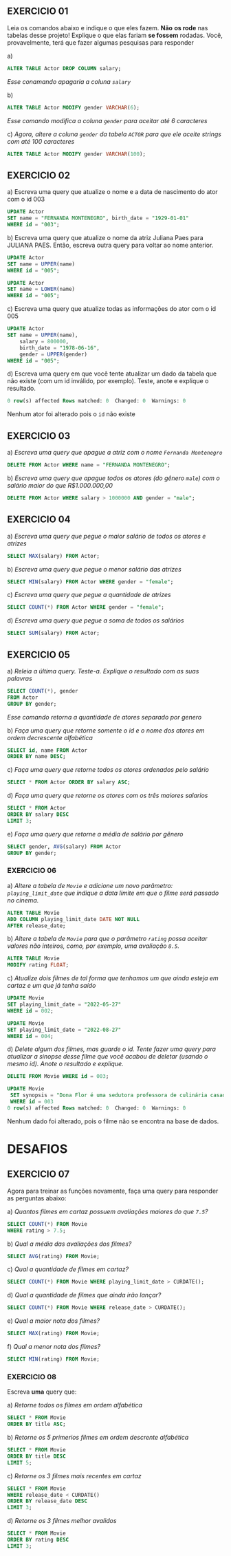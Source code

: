 ## EXERCICIO 01

Leia os comandos abaixo e indique o que eles fazem. **Não** **os rode** nas tabelas desse projeto! Explique o que elas fariam **se fossem** rodadas.  Você, provavelmente, terá que fazer algumas pesquisas para responder

a)
```sql
ALTER TABLE Actor DROP COLUMN salary;
```
*Esse conamando apagaria a coluna `salary`*

b)
```sql
ALTER TABLE Actor MODIFY gender VARCHAR(6);
```
*Esse comando modifica a coluna `gender` para aceitar até 6 caracteres*

c) *Agora,  altere a coluna `gender` da tabela `ACTOR` para que ele aceite strings com até 100 caracteres*
```sql
ALTER TABLE Actor MODIFY gender VARCHAR(100);
```

## EXERCICIO 02

a) Escreva uma query que atualize o nome e a data de nascimento do ator com o id 003
```sql
UPDATE Actor
SET name = "FERNANDA MONTENEGRO", birth_date = "1929-01-01"
WHERE id = "003";
```

b) Escreva uma query que atualize o nome da atriz Juliana Paes para JULIANA PAES. Então, escreva outra query para voltar ao nome anterior.
```sql
UPDATE Actor
SET name = UPPER(name)
WHERE id = "005";

UPDATE Actor
SET name = LOWER(name)
WHERE id = "005";
```

c) Escreva uma query que atualize todas as informações do ator com o id 005
```sql
UPDATE Actor
SET name = UPPER(name), 
	salary = 800000, 
	birth_date = "1978-06-16", 
	gender = UPPER(gender)
WHERE id = "005";
```

d) Escreva uma query em que você tente atualizar um dado da tabela que não existe (com um id inválido, por exemplo). Teste, anote e explique o resultado. 
```sql
0 row(s) affected Rows matched: 0  Changed: 0  Warnings: 0
```
Nenhum ator foi alterado pois o `id` não existe

## EXERCICIO 03

a) *Escreva uma query que apague a atriz com o nome `Fernanda Montenegro`*
```sql
DELETE FROM Actor WHERE name = "FERNANDA MONTENEGRO";
```

b) *Escreva uma query que apague todos os atores (do gênero `male`) com o salário maior do que R$1.000.000,00*
```sql
DELETE FROM Actor WHERE salary > 1000000 AND gender = "male";
```

## EXERCICIO 04

a) *Escreva uma query que pegue o maior salário de todos os atores e atrizes*
```sql
SELECT MAX(salary) FROM Actor;
```

b) *Escreva uma query que pegue o menor salário das atrizes*
```sql
SELECT MIN(salary) FROM Actor WHERE gender = "female";
```

c) *Escreva uma query que pegue a quantidade de atrizes*
```sql
SELECT COUNT(*) FROM Actor WHERE gender = "female";
```

d) *Escreva uma query que pegue a soma de todos os salários*
```sql
SELECT SUM(salary) FROM Actor;
```

## EXERCICIO 05

a) *Releia a última query. Teste-a. Explique o resultado com as suas palavras*
```sql
SELECT COUNT(*), gender
FROM Actor
GROUP BY gender;
```
*Esse comando retorna a quantidade de atores separado por genero*

b) *Faça uma query que retorne somente o id e o nome dos atores em ordem decrescente alfabética*
```sql
SELECT id, name FROM Actor
ORDER BY name DESC;
```

c) *Faça uma query que retorne todos os atores ordenados pelo salário*
```sql
SELECT * FROM Actor ORDER BY salary ASC;
```

d) *Faça uma query que retorne os atores com os três maiores salarios*
```sql
SELECT * FROM Actor 
ORDER BY salary DESC
LIMIT 3;
```

e) *Faça uma query que retorne a média de salário por gênero*
```sql
SELECT gender, AVG(salary) FROM Actor 
GROUP BY gender;
```

### EXERCICIO 06

a) *Altere a tabela de `Movie` e adicione um novo parâmetro: `playing_limit_date` que indique a data limite em que o filme será passado no cinema.* 
```sql
ALTER TABLE Movie 
ADD COLUMN playing_limit_date DATE NOT NULL 
AFTER release_date;
```

b) *Altere a tabela de `Movie` para que o parâmetro `rating` possa aceitar valores não inteiros, como, por exemplo, uma avaliação `8.5`.*
```sql
ALTER TABLE Movie
MODIFY rating FLOAT;
```

c) *Atualize dois filmes de tal forma que tenhamos um que ainda esteja em cartaz e um que já tenha saído*
```sql
UPDATE Movie
SET playing_limit_date = "2022-05-27"
WHERE id = 002;

UPDATE Movie
SET playing_limit_date = "2022-08-27"
WHERE id = 004;
```

d) *Delete algum dos filmes, mas guarde o id. Tente fazer uma query para atualizar a sinopse desse filme que você acabou de deletar (usando o mesmo id). Anote o resultado e explique.*
```sql
DELETE FROM Movie WHERE id = 003;

UPDATE Movie
 SET synopsis = "Dona Flor é uma sedutora professora de culinária casada com Vadinho, que só quer saber de farras e jogatina nas boates."
 WHERE id = 003
0 row(s) affected Rows matched: 0  Changed: 0  Warnings: 0
```
Nenhum dado foi alterado, pois o filme não se encontra na base de dados.

# DESAFIOS

## EXERCICIO 07

Agora para treinar as funções novamente, faça uma query para responder as perguntas abaixo:

a) *Quantos filmes em cartaz possuem avaliações maiores do que `7.5`?*
```sql
SELECT COUNT(*) FROM Movie
WHERE rating > 7.5;
```

b) *Qual a média das avaliações dos filmes?*
```sql
SELECT AVG(rating) FROM Movie;
```

c) *Qual a quantidade de filmes em cartaz?*
```sql
SELECT COUNT(*) FROM Movie WHERE playing_limit_date > CURDATE();
```

d) *Qual a quantidade de filmes que ainda irão lançar?*
```sql
SELECT COUNT(*) FROM Movie WHERE release_date > CURDATE();
```

e) *Qual a maior nota dos filmes?*
```sql
SELECT MAX(rating) FROM Movie;
```

f) *Qual a menor nota dos filmes?*
```sql
SELECT MIN(rating) FROM Movie;
```

### EXERCICIO 08

Escreva **uma** query que:

a) *Retorne todos os filmes em ordem alfabética*
```sql
SELECT * FROM Movie 
ORDER BY title ASC;
```

b) *Retorne os 5 primerios filmes em ordem descrente alfabética* 
```sql
SELECT * FROM Movie 
ORDER BY title DESC 
LIMIT 5;
```

c) *Retorne os 3 filmes mais recentes em cartaz*
```sql
SELECT * FROM Movie 
WHERE release_date < CURDATE() 
ORDER BY release_date DESC 
LIMIT 3;
```

d) *Retorne os 3 filmes melhor avalidos*
```sql
SELECT * FROM Movie 
ORDER BY rating DESC 
LIMIT 3;
```